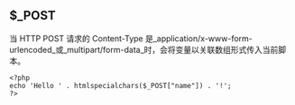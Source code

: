 ## $\_POST

当 HTTP POST 请求的 Content-Type 是_application/x-www-form-urlencoded_或_multipart/form-data_时，会将变量以关联数组形式传入当前脚本。



```
<?php
echo 'Hello ' . htmlspecialchars($_POST["name"]) . '!';
?>
```




